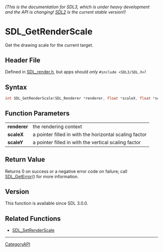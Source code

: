 ###### (This is the documentation for SDL3, which is under heavy development and the API is changing! [SDL2](https://wiki.libsdl.org/SDL2/) is the current stable version!)
# SDL_GetRenderScale

Get the drawing scale for the current target.

## Header File

Defined in [SDL_render.h](https://github.com/libsdl-org/SDL/blob/main/include/SDL3/SDL_render.h), but apps should _only_ `#include <SDL3/SDL.h>`!

## Syntax

```c
int SDL_GetRenderScale(SDL_Renderer *renderer, float *scaleX, float *scaleY);

```

## Function Parameters

|                  |                                                        |
| ---------------- | ------------------------------------------------------ |
| **renderer**     | the rendering context                                  |
| **scaleX**       | a pointer filled in with the horizontal scaling factor |
| **scaleY**       | a pointer filled in with the vertical scaling factor   |

## Return Value

Returns 0 on success or a negative error code on failure; call
[SDL_GetError](SDL_GetError)() for more information.

## Version

This function is available since SDL 3.0.0.

## Related Functions

* [SDL_SetRenderScale](SDL_SetRenderScale)

----
[CategoryAPI](CategoryAPI)

